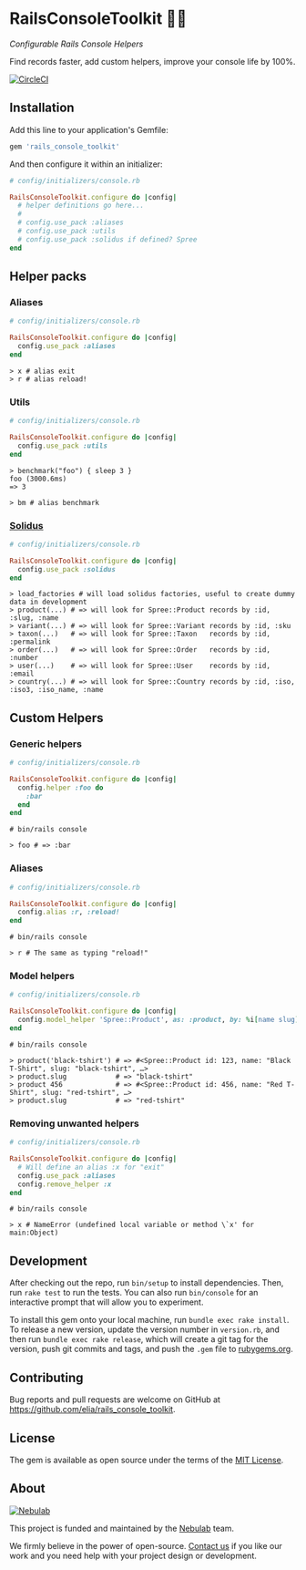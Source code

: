 # RailsConsoleToolkit 🔧🧰

*Configurable Rails Console Helpers*

Find records faster, add custom helpers, improve your console life by 100%.

[![CircleCI](https://img.shields.io/circleci/build/github/nebulab/rails_console_toolkit/master?logo=circleci)](https://circleci.com/gh/nebulab/rails_console_toolkit)

## Installation

Add this line to your application's Gemfile:

```ruby
gem 'rails_console_toolkit'
```

And then configure it within an initializer:

```ruby
# config/initializers/console.rb

RailsConsoleToolkit.configure do |config|
  # helper definitions go here...
  #
  # config.use_pack :aliases
  # config.use_pack :utils
  # config.use_pack :solidus if defined? Spree
end
```

## Helper packs

### Aliases

```ruby
# config/initializers/console.rb

RailsConsoleToolkit.configure do |config|
  config.use_pack :aliases
end
```

```
> x # alias exit
> r # alias reload!
```


### Utils

```ruby
# config/initializers/console.rb

RailsConsoleToolkit.configure do |config|
  config.use_pack :utils
end
```

```
> benchmark("foo") { sleep 3 }
foo (3000.6ms)
=> 3

> bm # alias benchmark
```


### [Solidus](https://solidus.io)

```ruby
# config/initializers/console.rb

RailsConsoleToolkit.configure do |config|
  config.use_pack :solidus
end
```

```
> load_factories # will load solidus factories, useful to create dummy data in development
> product(...) # => will look for Spree::Product records by :id, :slug, :name
> variant(...) # => will look for Spree::Variant records by :id, :sku
> taxon(...)   # => will look for Spree::Taxon   records by :id, :permalink
> order(...)   # => will look for Spree::Order   records by :id, :number
> user(...)    # => will look for Spree::User    records by :id, :email
> country(...) # => will look for Spree::Country records by :id, :iso, :iso3, :iso_name, :name
```

## Custom Helpers

### Generic helpers

```ruby
# config/initializers/console.rb

RailsConsoleToolkit.configure do |config|
  config.helper :foo do
    :bar
  end
end
```

```
# bin/rails console

> foo # => :bar
```

### Aliases

```ruby
# config/initializers/console.rb

RailsConsoleToolkit.configure do |config|
  config.alias :r, :reload!
end
```

```
# bin/rails console

> r # The same as typing "reload!"
```

### Model helpers

```ruby
# config/initializers/console.rb

RailsConsoleToolkit.configure do |config|
  config.model_helper 'Spree::Product', as: :product, by: %i[name slug]
end
```


```
# bin/rails console

> product('black-tshirt') # => #<Spree::Product id: 123, name: "Black T-Shirt", slug: "black-tshirt", …>
> product.slug            # => "black-tshirt"
> product 456             # => #<Spree::Product id: 456, name: "Red T-Shirt", slug: "red-tshirt", …>
> product.slug            # => "red-tshirt"
```

### Removing unwanted helpers

```ruby
# config/initializers/console.rb

RailsConsoleToolkit.configure do |config|
  # Will define an alias :x for "exit"
  config.use_pack :aliases
  config.remove_helper :x
end
```

```
# bin/rails console

> x # NameError (undefined local variable or method \`x' for main:Object)
```

## Development

After checking out the repo, run `bin/setup` to install dependencies. Then, run `rake test` to run the tests. You can also run `bin/console` for an interactive prompt that will allow you to experiment.

To install this gem onto your local machine, run `bundle exec rake install`. To release a new version, update the version number in `version.rb`, and then run `bundle exec rake release`, which will create a git tag for the version, push git commits and tags, and push the `.gem` file to [rubygems.org](https://rubygems.org).

## Contributing

Bug reports and pull requests are welcome on GitHub at https://github.com/elia/rails_console_toolkit.

## License

The gem is available as open source under the terms of the [MIT License](https://opensource.org/licenses/MIT).

## About

[![Nebulab][nebulab-logo]][nebulab]

This project is funded and maintained by the [Nebulab][nebulab] team.

We firmly believe in the power of open-source. [Contact us][contact-us] if you
like our work and you need help with your project design or development.

[nebulab]: https://nebulab.it/
[nebulab-logo]: https://nebulab.it/assets/images/public/logo.svg
[contact-us]: https://nebulab.it/contact-us/
